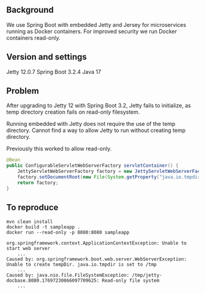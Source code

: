 ## Background

We use Spring Boot with embedded Jetty and Jersey for microservices running as Docker containers. For improved security we run Docker containers read-only.

## Version and settings

Jetty 12.0.7
Spring Boot 3.2.4
Java 17

## Problem

After upgrading to Jetty 12 with Spring Boot 3.2, Jetty fails to initialize, as temp directory creation fails on read-only filesystem.

Running embedded with Jetty does not require the use of the temp directory. Cannot find a way to allow Jetty to run without creating temp directory.

Previously this worked to allow read-only.

```java
@Bean
public ConfigurableServletWebServerFactory servletContainer() {
    JettyServletWebServerFactory factory = new JettyServletWebServerFactory();
    factory.setDocumentRoot(new File(System.getProperty("java.io.tmpdir")));
    return factory;
}
```

## To reproduce

    mvn clean install
    docker build -t sampleapp .
    docker run --read-only -p 8080:8080 sampleapp
    

```
org.springframework.context.ApplicationContextException: Unable to start web server
    ...
Caused by: org.springframework.boot.web.server.WebServerException: Unable to create tempDir. java.io.tmpdir is set to /tmp
    ...
Caused by: java.nio.file.FileSystemException: /tmp/jetty-docbase.8080.17697230866097709625: Read-only file system
    ...
```
    
